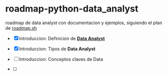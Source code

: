 # roadmap-python-data_analyst

roadmap de data analyst con documentacion y ejemplos, siguiendo el plan de [roadmap.sh](https://roadmap.sh/data-analyst)

- [X] Introduccion: Definicion de [**Data Analyst**](/Teoria/1%20-%20Introduccion/Intro.md)


- [X] Introduccion: Tipos de **Data Analyst**

- [ ] Introduccion: Conceptos claves de Data

- [ ] 